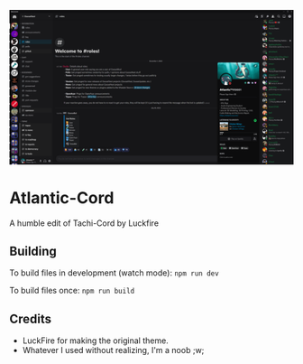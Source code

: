 ![Atlantic-Cord](https://github.com/atlanticDragon888/Atlantic-cord/raw/main/screenshot/QK9vfxcAQm.png)

# Atlantic-Cord
A humble edit of Tachi-Cord by Luckfire

## Building
To build files in development (watch mode):
```npm run dev```

To build files once:
```npm run build```

## Credits
* LuckFire for making the original theme.
* Whatever I used without realizing, I'm a noob ;w;